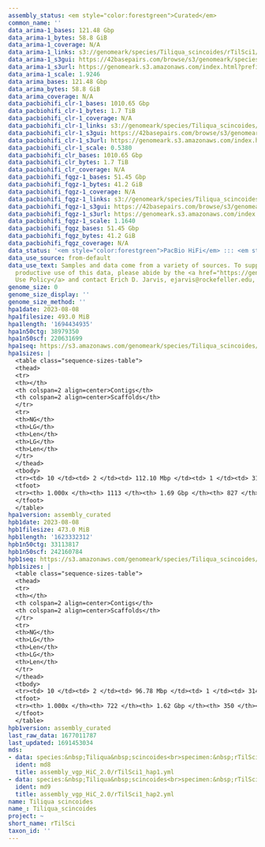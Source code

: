 ```yaml
---
assembly_status: <em style="color:forestgreen">Curated</em>
common_name: ''
data_arima-1_bases: 121.48 Gbp
data_arima-1_bytes: 58.8 GiB
data_arima-1_coverage: N/A
data_arima-1_links: s3://genomeark/species/Tiliqua_scincoides/rTilSci1/genomic_data/arima/<br>
data_arima-1_s3gui: https://42basepairs.com/browse/s3/genomeark/species/Tiliqua_scincoides/rTilSci1/genomic_data/arima/
data_arima-1_s3url: https://genomeark.s3.amazonaws.com/index.html?prefix=species/Tiliqua_scincoides/rTilSci1/genomic_data/arima/
data_arima-1_scale: 1.9246
data_arima_bases: 121.48 Gbp
data_arima_bytes: 58.8 GiB
data_arima_coverage: N/A
data_pacbiohifi_clr-1_bases: 1010.65 Gbp
data_pacbiohifi_clr-1_bytes: 1.7 TiB
data_pacbiohifi_clr-1_coverage: N/A
data_pacbiohifi_clr-1_links: s3://genomeark/species/Tiliqua_scincoides/rTilSci1/genomic_data/pacbio_hifi/<br>
data_pacbiohifi_clr-1_s3gui: https://42basepairs.com/browse/s3/genomeark/species/Tiliqua_scincoides/rTilSci1/genomic_data/pacbio_hifi/
data_pacbiohifi_clr-1_s3url: https://genomeark.s3.amazonaws.com/index.html?prefix=species/Tiliqua_scincoides/rTilSci1/genomic_data/pacbio_hifi/
data_pacbiohifi_clr-1_scale: 0.5380
data_pacbiohifi_clr_bases: 1010.65 Gbp
data_pacbiohifi_clr_bytes: 1.7 TiB
data_pacbiohifi_clr_coverage: N/A
data_pacbiohifi_fqgz-1_bases: 51.45 Gbp
data_pacbiohifi_fqgz-1_bytes: 41.2 GiB
data_pacbiohifi_fqgz-1_coverage: N/A
data_pacbiohifi_fqgz-1_links: s3://genomeark/species/Tiliqua_scincoides/rTilSci1/genomic_data/pacbio_hifi/<br>
data_pacbiohifi_fqgz-1_s3gui: https://42basepairs.com/browse/s3/genomeark/species/Tiliqua_scincoides/rTilSci1/genomic_data/pacbio_hifi/
data_pacbiohifi_fqgz-1_s3url: https://genomeark.s3.amazonaws.com/index.html?prefix=species/Tiliqua_scincoides/rTilSci1/genomic_data/pacbio_hifi/
data_pacbiohifi_fqgz-1_scale: 1.1640
data_pacbiohifi_fqgz_bases: 51.45 Gbp
data_pacbiohifi_fqgz_bytes: 41.2 GiB
data_pacbiohifi_fqgz_coverage: N/A
data_status: '<em style="color:forestgreen">PacBio HiFi</em> ::: <em style="color:forestgreen">Arima</em>'
data_use_source: from-default
data_use_text: Samples and data come from a variety of sources. To support fair and
  productive use of this data, please abide by the <a href="https://genome10k.soe.ucsc.edu/data-use-policies/">Data
  Use Policy</a> and contact Erich D. Jarvis, ejarvis@rockefeller.edu, with any questions.
genome_size: 0
genome_size_display: ''
genome_size_method: ''
hpa1date: 2023-08-08
hpa1filesize: 493.0 MiB
hpa1length: '1694434935'
hpa1n50ctg: 38979350
hpa1n50scf: 220631699
hpa1seq: https://s3.amazonaws.com/genomeark/species/Tiliqua_scincoides/rTilSci1/assembly_curated/rTilSci1.hap1.cur.20230808.fasta.gz
hpa1sizes: |
  <table class="sequence-sizes-table">
  <thead>
  <tr>
  <th></th>
  <th colspan=2 align=center>Contigs</th>
  <th colspan=2 align=center>Scaffolds</th>
  </tr>
  <tr>
  <th>NG</th>
  <th>LG</th>
  <th>Len</th>
  <th>LG</th>
  <th>Len</th>
  </tr>
  </thead>
  <tbody>
  <tr><td> 10 </td><td> 2 </td><td> 112.10 Mbp </td><td> 1 </td><td> 314.85 Mbp </td></tr><tr><td> 20 </td><td> 3 </td><td> 97.34 Mbp </td><td> 2 </td><td> 282.99 Mbp </td></tr><tr><td> 30 </td><td> 5 </td><td> 57.77 Mbp </td><td> 2 </td><td> 282.99 Mbp </td></tr><tr><td> 40 </td><td> 9 </td><td> 49.85 Mbp </td><td> 3 </td><td> 237.25 Mbp </td></tr><tr style="background-color:#cccccc;"><td> 50 </td><td> 12 </td><td style="background-color:#88ff88;"> 38.98 Mbp </td><td> 4 </td><td style="background-color:#88ff88;"> 220.63 Mbp </td></tr><tr><td> 60 </td><td> 19 </td><td> 23.24 Mbp </td><td> 4 </td><td> 220.63 Mbp </td></tr><tr><td> 70 </td><td> 27 </td><td> 15.83 Mbp </td><td> 5 </td><td> 147.12 Mbp </td></tr><tr><td> 80 </td><td> 45 </td><td> 6.72 Mbp </td><td> 7 </td><td> 80.78 Mbp </td></tr><tr><td> 90 </td><td> 90 </td><td> 2.27 Mbp </td><td> 10 </td><td> 41.40 Mbp </td></tr><tr><td> 100 </td><td> 1113 </td><td> 1.67 Kbp </td><td> 827 </td><td> 14.02 Kbp </td></tr></tbody>
  <tfoot>
  <tr><th> 1.000x </th><th> 1113 </th><th> 1.69 Gbp </th><th> 827 </th><th> 1.69 Gbp </th></tr>
  </tfoot>
  </table>
hpa1version: assembly_curated
hpb1date: 2023-08-08
hpb1filesize: 473.0 MiB
hpb1length: '1623332312'
hpb1n50ctg: 33113817
hpb1n50scf: 242160784
hpb1seq: https://s3.amazonaws.com/genomeark/species/Tiliqua_scincoides/rTilSci1/assembly_curated/rTilSci1.hap2.cur.20230808.fasta.gz
hpb1sizes: |
  <table class="sequence-sizes-table">
  <thead>
  <tr>
  <th></th>
  <th colspan=2 align=center>Contigs</th>
  <th colspan=2 align=center>Scaffolds</th>
  </tr>
  <tr>
  <th>NG</th>
  <th>LG</th>
  <th>Len</th>
  <th>LG</th>
  <th>Len</th>
  </tr>
  </thead>
  <tbody>
  <tr><td> 10 </td><td> 2 </td><td> 96.78 Mbp </td><td> 1 </td><td> 314.32 Mbp </td></tr><tr><td> 20 </td><td> 4 </td><td> 81.08 Mbp </td><td> 2 </td><td> 272.45 Mbp </td></tr><tr><td> 30 </td><td> 6 </td><td> 57.70 Mbp </td><td> 2 </td><td> 272.45 Mbp </td></tr><tr><td> 40 </td><td> 9 </td><td> 46.53 Mbp </td><td> 3 </td><td> 242.16 Mbp </td></tr><tr style="background-color:#cccccc;"><td> 50 </td><td> 14 </td><td style="background-color:#88ff88;"> 33.11 Mbp </td><td> 3 </td><td style="background-color:#88ff88;"> 242.16 Mbp </td></tr><tr><td> 60 </td><td> 19 </td><td> 26.12 Mbp </td><td> 4 </td><td> 224.94 Mbp </td></tr><tr><td> 70 </td><td> 27 </td><td> 15.53 Mbp </td><td> 5 </td><td> 144.32 Mbp </td></tr><tr><td> 80 </td><td> 46 </td><td> 5.52 Mbp </td><td> 7 </td><td> 80.22 Mbp </td></tr><tr><td> 90 </td><td> 97 </td><td> 1.91 Mbp </td><td> 9 </td><td> 48.70 Mbp </td></tr><tr><td> 100 </td><td> 722 </td><td> 14.02 Kbp </td><td> 350 </td><td> 14.02 Kbp </td></tr></tbody>
  <tfoot>
  <tr><th> 1.000x </th><th> 722 </th><th> 1.62 Gbp </th><th> 350 </th><th> 1.62 Gbp </th></tr>
  </tfoot>
  </table>
hpb1version: assembly_curated
last_raw_data: 1677011787
last_updated: 1691453034
mds:
- data: species:&nbsp;Tiliqua&nbsp;scincoides<br>specimen:&nbsp;rTilSci1<br>projects:&nbsp;<br>&nbsp;&nbsp;-&nbsp;vgp<br>data_location:&nbsp;S3<br>release_to:&nbsp;S3<br>haplotype_to_curate:&nbsp;hap1<br>hap1:&nbsp;s3://genomeark/species/Tiliqua_scincoides/rTilSci1/assembly_vgp_HiC_2.0/rTilSci1.HiC.hap1.20230411.fasta.gz<br>hap2:&nbsp;s3://genomeark/species/Tiliqua_scincoides/rTilSci1/assembly_vgp_HiC_2.0/rTilSci1.HiC.hap2.20230411.fasta.gz<br>pretext_hap1:&nbsp;s3://genomeark/species/Tiliqua_scincoides/rTilSci1/assembly_vgp_HiC_2.0/evaluation/hap1/pretext/rTilSci1_hap1__s2_heatmap.pretext<br>pretext_hap2:&nbsp;s3://genomeark/species/Tiliqua_scincoides/rTilSci1/assembly_vgp_HiC_2.0/evaluation/hap2/pretext/rTilSci1_hap2__s2_heatmap.pretext<br>kmer_spectra_img:&nbsp;s3://genomeark/species/Tiliqua_scincoides/rTilSci1/assembly_vgp_HiC_2.0/evaluation/merqury/rTilSci1_png/<br>pacbio_read_dir:&nbsp;s3://genomeark/species/Tiliqua_scincoides/rTilSci1/genomic_data/pacbio_hifi/<br>pacbio_read_type:&nbsp;hifi<br>hic_read_dir:&nbsp;s3://genomeark/species/Tiliqua_scincoides/rTilSci1/genomic_data/arima/<br>pipeline:<br>&nbsp;&nbsp;-&nbsp;hifiasm&nbsp;(0.18.5+galaxy1)<br>&nbsp;&nbsp;-&nbsp;yahs&nbsp;(1.2a.2+galaxy0)<br>assembled_by_group:&nbsp;Rockefeller<br>notes:&nbsp;This&nbsp;was&nbsp;a&nbsp;hifiasm-HiC&nbsp;assembly&nbsp;of&nbsp;rTilSci1,&nbsp;resulting&nbsp;in&nbsp;two&nbsp;complete&nbsp;haplotypes.&nbsp;This&nbsp;individual&nbsp;did&nbsp;not&nbsp;have&nbsp;bionano&nbsp;data.&nbsp;HiC&nbsp;scaffolding&nbsp;was&nbsp;performed&nbsp;with&nbsp;yahs.&nbsp;The&nbsp;HiC&nbsp;prep&nbsp;was&nbsp;Arima&nbsp;kit&nbsp;2.&nbsp;I&nbsp;am&nbsp;submitting&nbsp;both&nbsp;hap1&nbsp;&&nbsp;hap2&nbsp;for&nbsp;dual&nbsp;curation.&nbsp;This&nbsp;is&nbsp;the&nbsp;curation&nbsp;ticket&nbsp;for&nbsp;hap1.&nbsp;Please&nbsp;note&nbsp;that&nbsp;both&nbsp;haplotypes&nbsp;show&nbsp;some&nbsp;false&nbsp;joins&nbsp;after&nbsp;yahs&nbsp;scaffolding.&nbsp;I&nbsp;tried&nbsp;to&nbsp;re-run&nbsp;yahs&nbsp;with&nbsp;different&nbsp;resolutions,&nbsp;but&nbsp;could&nbsp;not&nbsp;obtain&nbsp;a&nbsp;satisfactory&nbsp;result.
  ident: md8
  title: assembly_vgp_HiC_2.0/rTilSci1_hap1.yml
- data: species:&nbsp;Tiliqua&nbsp;scincoides<br>specimen:&nbsp;rTilSci1<br>projects:&nbsp;<br>&nbsp;&nbsp;-&nbsp;vgp<br>data_location:&nbsp;S3<br>release_to:&nbsp;S3<br>haplotype_to_curate:&nbsp;hap2<br>hap1:&nbsp;s3://genomeark/species/Tiliqua_scincoides/rTilSci1/assembly_vgp_HiC_2.0/rTilSci1.HiC.hap1.20230411.fasta.gz<br>hap2:&nbsp;s3://genomeark/species/Tiliqua_scincoides/rTilSci1/assembly_vgp_HiC_2.0/rTilSci1.HiC.hap2.20230411.fasta.gz<br>pretext_hap1:&nbsp;s3://genomeark/species/Tiliqua_scincoides/rTilSci1/assembly_vgp_HiC_2.0/evaluation/hap1/pretext/rTilSci1_hap1__s2_heatmap.pretext<br>pretext_hap2:&nbsp;s3://genomeark/species/Tiliqua_scincoides/rTilSci1/assembly_vgp_HiC_2.0/evaluation/hap2/pretext/rTilSci1_hap2__s2_heatmap.pretext<br>kmer_spectra_img:&nbsp;s3://genomeark/species/Tiliqua_scincoides/rTilSci1/assembly_vgp_HiC_2.0/evaluation/merqury/rTilSci1_png/<br>pacbio_read_dir:&nbsp;s3://genomeark/species/Tiliqua_scincoides/rTilSci1/genomic_data/pacbio_hifi/<br>pacbio_read_type:&nbsp;hifi<br>hic_read_dir:&nbsp;s3://genomeark/species/Tiliqua_scincoides/rTilSci1/genomic_data/arima/<br>pipeline:<br>&nbsp;&nbsp;-&nbsp;hifiasm&nbsp;(0.18.5+galaxy1)<br>&nbsp;&nbsp;-&nbsp;yahs&nbsp;(1.2a.2+galaxy0)<br>assembled_by_group:&nbsp;Rockefeller<br>notes:&nbsp;This&nbsp;was&nbsp;a&nbsp;hifiasm-HiC&nbsp;assembly&nbsp;of&nbsp;rTilSci1,&nbsp;resulting&nbsp;in&nbsp;two&nbsp;complete&nbsp;haplotypes.&nbsp;This&nbsp;individual&nbsp;did&nbsp;not&nbsp;have&nbsp;bionano&nbsp;data.&nbsp;HiC&nbsp;scaffolding&nbsp;was&nbsp;performed&nbsp;with&nbsp;yahs.&nbsp;The&nbsp;HiC&nbsp;prep&nbsp;was&nbsp;Arima&nbsp;kit&nbsp;2.&nbsp;I&nbsp;am&nbsp;submitting&nbsp;both&nbsp;hap1&nbsp;&&nbsp;hap2&nbsp;for&nbsp;dual&nbsp;curation.&nbsp;This&nbsp;is&nbsp;the&nbsp;curation&nbsp;ticket&nbsp;for&nbsp;hap2.&nbsp;Please&nbsp;note&nbsp;that&nbsp;both&nbsp;haplotypes&nbsp;show&nbsp;some&nbsp;false&nbsp;joins&nbsp;after&nbsp;yahs&nbsp;scaffolding.&nbsp;I&nbsp;tried&nbsp;to&nbsp;re-run&nbsp;yahs&nbsp;with&nbsp;different&nbsp;resolutions,&nbsp;but&nbsp;could&nbsp;not&nbsp;obtain&nbsp;a&nbsp;satisfactory&nbsp;result.
  ident: md9
  title: assembly_vgp_HiC_2.0/rTilSci1_hap2.yml
name: Tiliqua scincoides
name_: Tiliqua_scincoides
project: ~
short_name: rTilSci
taxon_id: ''
---
```

